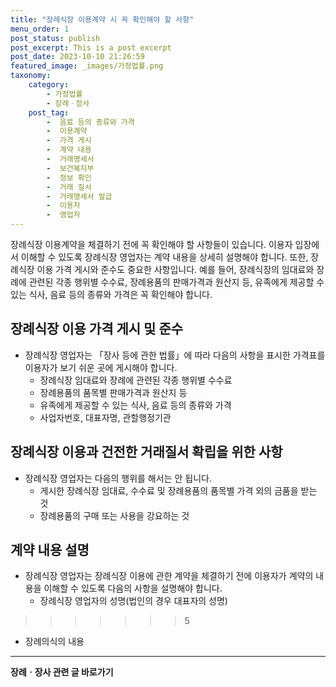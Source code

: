 ```yaml
---
title: "장례식장 이용계약 시 꼭 확인해야 할 사항"
menu_order: 1
post_status: publish
post_excerpt: This is a post excerpt
post_date: 2023-10-10 21:26:59
featured_image: _images/가정법률.png
taxonomy:
    category:
        - 가정법률
        - 장례ㆍ장사
    post_tag:
        -  음료 등의 종류와 가격
        -  이용계약
        -  가격 게시
        -  계약 내용
        -  거래명세서
        -  보건복지부
        -  정보 확인
        -  거래 질서
        -  거래명세서 발급
        -  이용자
        -  영업자
---
```



장례식장 이용계약을 체결하기 전에 꼭 확인해야 할 사항들이 있습니다. 이용자 입장에서 이해할 수 있도록 장례식장 영업자는 계약 내용을 상세히 설명해야 합니다. 또한, 장례식장 이용 가격 게시와 준수도 중요한 사항입니다. 예를 들어, 장례식장의 임대료와 장례에 관련된 각종 행위별 수수료, 장례용품의 판매가격과 원산지 등, 유족에게 제공할 수 있는 식사, 음료 등의 종류와 가격은 꼭 확인해야 합니다.

## 장례식장 이용 가격 게시 및 준수
- 장례식장 영업자는 「장사 등에 관한 법률」에 따라 다음의 사항을 표시한 가격표를 이용자가 보기 쉬운 곳에 게시해야 합니다.
  - 장례식장 임대료와 장례에 관련된 각종 행위별 수수료
  - 장례용품의 품목별 판매가격과 원산지 등
  - 유족에게 제공할 수 있는 식사, 음료 등의 종류와 가격
  - 사업자번호, 대표자명, 관할행정기관

## 장례식장 이용과 건전한 거래질서 확립을 위한 사항
- 장례식장 영업자는 다음의 행위를 해서는 안 됩니다.
  - 게시한 장례식장 임대료, 수수료 및 장례용품의 품목별 가격 외의 금품을 받는 것
  - 장례용품의 구매 또는 사용을 강요하는 것

## 계약 내용 설명
- 장례식장 영업자는 장례식장 이용에 관한 계약을 체결하기 전에 이용자가 계약의 내용을 이해할 수 있도록 다음의 사항을 설명해야 합니다.
  - 장례식장 영업자의 성명(법인의 경우 대표자의 성명)
>>>>>>> 5
  - 장례의식의 내용
<!-- wp:separator -->
<hr class="wp-block-separator has-alpha-channel-opacity"/>
<!-- /wp:separator -->

<!-- wp:group {"backgroundColor":"base","layout":{"type":"constrained"}} -->
<div class="wp-block-group has-base-background-color has-background"><!-- wp:paragraph {"align":"center","fontSize":"large"} -->
<p class="has-text-align-center has-large-font-size"><strong>장례ㆍ장사 관련 글 바로가기</strong></p>
<!-- /wp:paragraph -->


<!-- wp:latest-posts
{"categories":[{"id":1553,"count":19,"description":"","link":"https://uknowlaw.com/category/%ec%9e%a5%eb%a1%80%e3%86%8d%ec%9e%a5%ec%82%ac/","name":"장례ㆍ장사","slug":"장례ㆍ장사","taxonomy":"category","parent":0,"meta":[],"_links":{"self":[{"href":"https://uknowlaw.com/wp-json/wp/v2/categories/1553"}],"collection":[{"href":"https://uknowlaw.com/wp-json/wp/v2/categories"}],"about":[{"href":"https://uknowlaw.com/wp-json/wp/v2/taxonomies/category"}],"wp:post_type":[{"href":"https://uknowlaw.com/wp-json/wp/v2/posts?categories=1553"}],"curies":[{"name":"wp","href":"https://api.w.org/{rel}","templated":true}]}}],"postsToShow":100,"excerptLength":28,"postLayout":"grid","columns":2,"featuredImageAlign":"left","featuredImageSizeSlug":"large","fontSize":"medium"} /--></div>
<!-- /wp:group -->